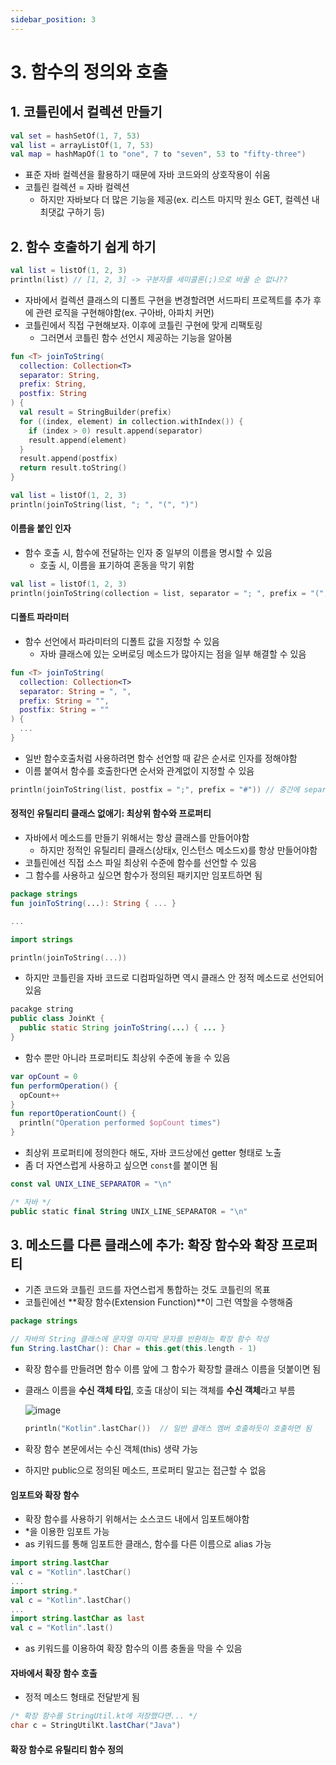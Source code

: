 ```yaml
---
sidebar_position: 3
---
```


# 3. 함수의 정의와 호출

## 1. 코틀린에서 컬렉션 만들기
```kotlin
val set = hashSetOf(1, 7, 53)
val list = arrayListOf(1, 7, 53)
val map = hashMapOf(1 to "one", 7 to "seven", 53 to "fifty-three")
```
- 표준 자바 컬렉션을 활용하기 때문에 자바 코드와의 상호작용이 쉬움
- 코틀린 컬렉션 = 자바 컬렉션
  - 하지만 자바보다 더 많은 기능을 제공(ex. 리스트 마지막 원소 GET, 컬렉션 내 최댓값 구하기 등)

## 2. 함수 호출하기 쉽게 하기
```kotlin
val list = listOf(1, 2, 3)
println(list) // [1, 2, 3] -> 구분자를 세미콜론(;)으로 바꿀 순 없나??
```
- 자바에서 컬렉션 클래스의 디폴트 구현을 변경할려면 서드파티 프로젝트를 추가 후에 관련 로직을 구현해야함(ex. 구아바, 아파치 커먼)
- 코틀린에서 직접 구현해보자. 이후에 코틀린 구현에 맞게 리팩토링
  - 그러면서 코틀린 함수 선언시 제공하는 기능을 알아봄
```kotlin
fun <T> joinToString(
  collection: Collection<T>
  separator: String,
  prefix: String,
  postfix: String
) {
  val result = StringBuilder(prefix)
  for ((index, element) in collection.withIndex()) {
    if (index > 0) result.append(separator)
    result.append(element)
  }
  result.append(postfix)
  return result.toString()
}

val list = listOf(1, 2, 3)
println(joinToString(list, "; ", "(", ")")
```

#### 이름을 붙인 인자
- 함수 호출 시, 함수에 전달하는 인자 중 일부의 이름을 명시할 수 있음
  - 호출 시, 이름을 표기하여 혼동을 막기 위함
```kotlin
val list = listOf(1, 2, 3)
println(joinToString(collection = list, separator = "; ", prefix = "(", postfix = ")")
```

#### 디폴트 파라미터
- 함수 선언에서 파라미터의 디폴트 값을 지정할 수 있음
  - 자바 클래스에 있는 오버로딩 메소드가 많아지는 점을 일부 해결할 수 있음
```kotlin
fun <T> joinToString(
  collection: Collection<T>
  separator: String = ", ",
  prefix: String = "",
  postfix: String = ""
) {
  ...
}
```
- 일반 함수호출처럼 사용하려면 함수 선언할 때 같은 순서로 인자를 정해야함
- 이름 붙여서 함수를 호출한다면 순서와 관계없이 지정할 수 있음
```kotlin
println(joinToString(list, postfix = ";", prefix = "#")) // 중간에 separator는 디폴트 파라미터 사용
```

#### 정적인 유틸리티 클래스 없애기: 최상위 함수와 프로퍼티
- 자바에서 메소드를 만들기 위해서는 항상 클래스를 만들어야함
  - 하지만 정적인 유틸리티 클래스(상태x, 인스턴스 메소드x)를 항상 만들어야함
- 코틀린에선 직접 소스 파일 최상위 수준에 함수를 선언할 수 있음
- 그 함수를 사용하고 싶으면 함수가 정의된 패키지만 임포트하면 됨
```kotlin
package strings
fun joinToString(...): String { ... }

...

import strings

println(joinToString(...))
```
- 하지만 코틀린을 자바 코드로 디컴파일하면 역시 클래스 안 정적 메소드로 선언되어있음
```java
pacakge string
public class JoinKt {
  public static String joinToString(...) { ... }
}
```
- 함수 뿐만 아니라 프로퍼티도 최상위 수준에 놓을 수 있음
```kotlin
var opCount = 0
fun performOperation() {
  opCount++
}
fun reportOperationCount() {
  println("Operation performed $opCount times")
}
```
- 최상위 프로퍼티에 정의한다 해도, 자바 코드상에선 getter 형태로 노출
- 좀 더 자연스럽게 사용하고 싶으면 `const`를 붙이면 됨

```kotlin
const val UNIX_LINE_SEPARATOR = "\n"

/* 자바 */
public static final String UNIX_LINE_SEPARATOR = "\n"
```

## 3. 메소드를 다른 클래스에 추가: 확장 함수와 확장 프로퍼티

- 기존 코드와 코틀린 코드를 자연스럽게 통합하는 것도 코틀린의 목표
- 코틀린에선 **확장 함수(Extension Function)**이 그런 역할을 수행해줌
```kotlin
package strings

// 자바의 String 클래스에 문자열 마지막 문자를 반환하는 확장 함수 작성
fun String.lastChar(): Char = this.get(this.length - 1)
```
- 확장 함수를 만들려면 함수 이름 앞에 그 함수가 확장할 클래스 이름을 덧붙이면 됨
- 클래스 이름을 **수신 객체 타입**, 호출 대상이 되는 객체를 **수신 객체**라고 부름

  ![image](https://user-images.githubusercontent.com/4207192/163537435-d44f607d-02d2-4382-84e2-41f27a08902d.png)
  ```kotlin
  println("Kotlin".lastChar())  // 일반 클래스 멤버 호출하듯이 호출하면 됨
  ```
- 확장 함수 본문에서는 수신 객체(this) 생략 가능
- 하지만 public으로 정의된 메소드, 프로퍼티 말고는 접근할 수 없음

#### 임포트와 확장 함수
- 확장 함수를 사용하기 위해서는 소스코드 내에서 임포트해야함
- *을 이용한 임포트 가능
- as 키워드를 통해 임포트한 클래스, 함수를 다른 이름으로 alias 가능
```kotlin
import string.lastChar
val c = "Kotlin".lastChar()
...
import string.*
val c = "Kotlin".lastChar()
...
import string.lastChar as last
val c = "Kotlin".last()
```
- as 키워드를 이용하여 확장 함수의 이름 충돌을 막을 수 있음
#### 자바에서 확장 함수 호출
- 정적 메소드 형태로 전달받게 됨
```java
/* 확장 함수를 StringUtil.kt에 저장했다면... */
char c = StringUtilKt.lastChar("Java")
```
#### 확장 함수로 유틸리티 함수 정의
